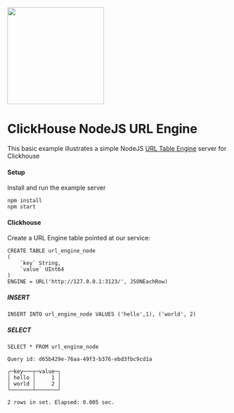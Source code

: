 <img src="https://user-images.githubusercontent.com/1423657/147935343-598c7dfd-1412-4bad-9ac6-636994810443.png" width=220 >

# ClickHouse NodeJS URL Engine
This basic example illustrates a simple NodeJS [URL Table Engine](https://clickhouse.com/docs/en/engines/table-engines/special/url/) server for Clickhouse

#### Setup
Install and run the example server
```
npm install
npm start
```

#### Clickhouse
Create a URL Engine table pointed at our service:
```
CREATE TABLE url_engine_node
(
    `key` String,
    `value` UInt64
)
ENGINE = URL('http://127.0.0.1:3123/', JSONEachRow)
```
 
 ##### INSERT
 ```
 INSERT INTO url_engine_node VALUES ('hello',1), ('world', 2)
 ```
 ##### SELECT
 ```
SELECT * FROM url_engine_node

Query id: d65b429e-76aa-49f3-b376-ebd3fbc9cd1a

┌─key───┬─value─┐
│ hello │     1 │
│ world │     2 │
└───────┴───────┘

2 rows in set. Elapsed: 0.005 sec. 
 ```
 
